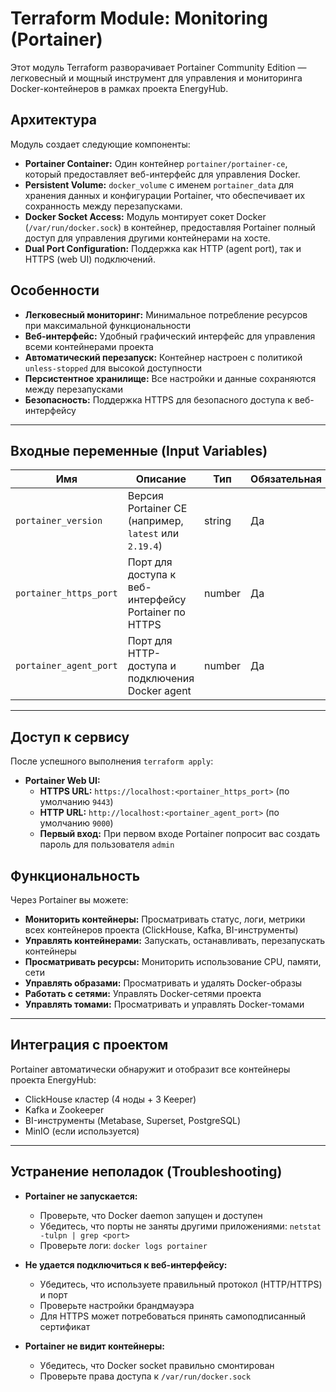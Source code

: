 # Terraform Module: Monitoring (Portainer)

Этот модуль Terraform разворачивает Portainer Community Edition — легковесный и мощный инструмент для управления и мониторинга Docker-контейнеров в рамках проекта EnergyHub.

## Архитектура

Модуль создает следующие компоненты:
- **Portainer Container:** Один контейнер `portainer/portainer-ce`, который предоставляет веб-интерфейс для управления Docker.
- **Persistent Volume:** `docker_volume` с именем `portainer_data` для хранения данных и конфигурации Portainer, что обеспечивает их сохранность между перезапусками.
- **Docker Socket Access:** Модуль монтирует сокет Docker (`/var/run/docker.sock`) в контейнер, предоставляя Portainer полный доступ для управления другими контейнерами на хосте.
- **Dual Port Configuration:** Поддержка как HTTP (agent port), так и HTTPS (web UI) подключений.

## Особенности

- **Легковесный мониторинг:** Минимальное потребление ресурсов при максимальной функциональности
- **Веб-интерфейс:** Удобный графический интерфейс для управления всеми контейнерами проекта
- **Автоматический перезапуск:** Контейнер настроен с политикой `unless-stopped` для высокой доступности
- **Персистентное хранилище:** Все настройки и данные сохраняются между перезапусками
- **Безопасность:** Поддержка HTTPS для безопасного доступа к веб-интерфейсу

---

## Входные переменные (Input Variables)

| Имя | Описание | Тип | Обязательная |
| --- | --- | --- | --- |
| `portainer_version` | Версия Portainer CE (например, `latest` или `2.19.4`) | string | Да |
| `portainer_https_port` | Порт для доступа к веб-интерфейсу Portainer по HTTPS | number | Да |
| `portainer_agent_port` | Порт для HTTP-доступа и подключения Docker agent | number | Да |

---

## Доступ к сервису

После успешного выполнения `terraform apply`:

- **Portainer Web UI:**
  - **HTTPS URL:** `https://localhost:<portainer_https_port>` (по умолчанию `9443`)
  - **HTTP URL:** `http://localhost:<portainer_agent_port>` (по умолчанию `9000`)
  - **Первый вход:** При первом входе Portainer попросит вас создать пароль для пользователя `admin`

## Функциональность

Через Portainer вы можете:
- **Мониторить контейнеры:** Просматривать статус, логи, метрики всех контейнеров проекта (ClickHouse, Kafka, BI-инструменты)
- **Управлять контейнерами:** Запускать, останавливать, перезапускать контейнеры
- **Просматривать ресурсы:** Мониторить использование CPU, памяти, сети
- **Управлять образами:** Просматривать и удалять Docker-образы
- **Работать с сетями:** Управлять Docker-сетями проекта
- **Управлять томами:** Просматривать и управлять Docker-томами

---

## Интеграция с проектом

Portainer автоматически обнаружит и отобразит все контейнеры проекта EnergyHub:
- ClickHouse кластер (4 ноды + 3 Keeper)
- Kafka и Zookeeper
- BI-инструменты (Metabase, Superset, PostgreSQL)
- MinIO (если используется)

---

## Устранение неполадок (Troubleshooting)

- **Portainer не запускается:**
  - Проверьте, что Docker daemon запущен и доступен
  - Убедитесь, что порты не заняты другими приложениями: `netstat -tulpn | grep <port>`
  - Проверьте логи: `docker logs portainer`

- **Не удается подключиться к веб-интерфейсу:**
  - Убедитесь, что используете правильный протокол (HTTP/HTTPS) и порт
  - Проверьте настройки брандмауэра
  - Для HTTPS может потребоваться принять самоподписанный сертификат

- **Portainer не видит контейнеры:**
  - Убедитесь, что Docker socket правильно смонтирован
  - Проверьте права доступа к `/var/run/docker.sock`

